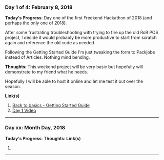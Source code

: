 ### Day 1 of 4: February 8, 2018
**Today's Progress**:
Day one of the first Freekend Hackathon of 2018 (and perhaps the only one of 2018).

After some frustrating troubleshooting with trying to fire up the old RoR POS project, I decide it would probably be more productive to start from scratch again and reference the old code as needed.

Following the Getting Started Guide I'm just tweaking the form to Packjobs instead of Articles. Nothing mind bending.

**Thoughts**:
This weekend project will be very basic but hopefully will demonstrate to my friend what he needs.

Hopefully I will be able to host it online and let me test it out over the season.

**Link(s)**
1. [Back to basics - Getting Started Guide](http://guides.rubyonrails.org/getting_started.html)
2. [Day 1 Video](https://youtu.be/I3M0Hu2paec)


-------------------------------
### Day xx: Month Day, 2018
**Today's Progress**:
**Thoughts**:
**Link(s)**
1. []()
-------------------------------

